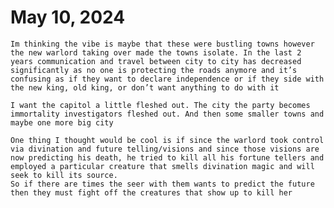 # May 10, 2024
	Im thinking the vibe is maybe that these were bustling towns however the new warlord taking over made the towns isolate. In the last 2 years communication and travel between city to city has decreased significantly as no one is protecting the roads anymore and it’s confusing as if they want to declare independence or if they side with the new king, old king, or don’t want anything to do with it

    I want the capitol a little fleshed out. The city the party becomes immortality investigators fleshed out. And then some smaller towns and maybe one more big city
    
    One thing I thought would be cool is if since the warlord took control via divination and future telling/visions and since those visions are now predicting his death, he tried to kill all his fortune tellers and employed a particular creature that smells divination magic and will seek to kill its source.
	So if there are times the seer with them wants to predict the future then they must fight off the creatures that show up to kill her